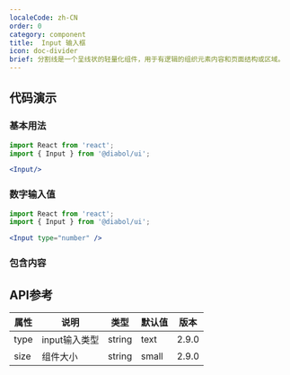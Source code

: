 ```yaml
---
localeCode: zh-CN
order: 0
category: component
title:  Input 输入框 
icon: doc-divider 
brief: 分割线是一个呈线状的轻量化组件，用于有逻辑的组织元素内容和页面结构或区域。
---
```


## 代码演示

### 基本用法

```jsx live=true
import React from 'react';
import { Input } from '@diabol/ui';

<Input/>
```


### 数字输入值

```jsx live=true
import React from 'react';
import { Input } from '@diabol/ui';

<Input type="number" />

```

### 包含内容


## API参考

| 属性       | 说明                                   | 类型             | 默认值   | 版本 |
|-----------|----------------------------------------|-----------------|---------|--------- |
| type      | input输入类型                           | string          | text    |2.9.0 |
| size      | 组件大小                                | string          | small   | 2.9.0 |
